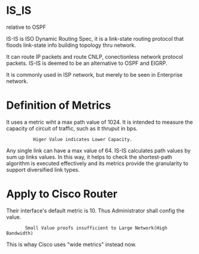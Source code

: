 # IS_IS
relative to OSPF

IS-IS is ISO Dynamic Routing Spec, it is a link-state routing protocol that floods link-state info building topology thru network.

It can route IP packets and route CNLP, conectionless network protocol packets. IS-IS is deemed to be an alternative to OSPF and EIGRP.

It is commonly used in ISP network, but merely to be seen in Enterprise network.

# Definition of Metrics

It uses a metric wiht a max path value of 1024. It is intended to measure the capacity of circuit of traffic, such as it thruput in bps.

              Higer Value indicates Lower Capacity.
              
Any single link can have a max value of 64. IS-IS calculates path values by sum up links values. In this way, it helps to check the shortest-path algorithm is executed effectively and its metrics provide the granularity to support diversified link types.

# Apply to Cisco Router

Their interface's default metric is 10. Thus Administrator shall config the value.

           Small Value proofs insufficient to Large Network(High Bandwidth)

This is whay Cisco uses "wide metrics" instead now.
